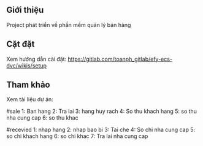 ##  Giới thiệu
Project phát triển về phần mềm quản lý bán hàng

##  Cặt đặt
Xem hướng dẫn cài đặt: https://gitlab.com/toanph_gitlab/efy-ecs-dvc/wikis/setup

##  Tham khảo
Xem tài liệu dự án:

#sale
1: Ban hang
2: Tra lai
3: hang huy rach
4: So thu khach hang
5: so thu nha cung cap
6: so thu khac

#recevied
1: nhap hang
2: nhap bao bi
3: Tai che
4: So chi nha cung cap
5: so chi khach hang
6: so chi khac
7: Tra lai nha cung cap
